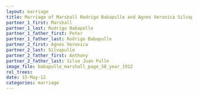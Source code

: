 ```yaml
---
layout: marriage
title: Marriage of Marshall Rodrigo Babapulle and Agnes Veronica Silvapulle
partner_1_first: Marshall
partner_1_last: Rodrigo Babapulle
partner_1_father_first: Peter
partner_1_father_last: Rodrigo Babapulle
partner_2_first: Agnes Veronica
partner_2_last: Silvapulle
partner_2_father_first: Anthony
partner_2_father_last: Silva Juan Pulle
image_file: babapulle_marshall_page_38_year_1912
rel_trees:
date: 15-May-12
categories: marriage
---
```


